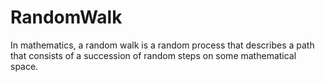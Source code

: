 # RandomWalk
In mathematics, a random walk is a random process that describes a path that consists of a succession of random steps on some mathematical space.

